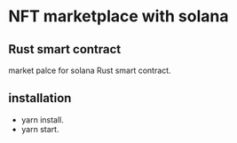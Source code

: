 # NFT marketplace with solana


## Rust smart contract

market palce for solana Rust smart contract.

## installation

- yarn install.
- yarn start.